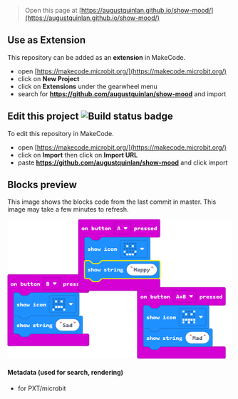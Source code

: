 
> Open this page at [https://augustquinlan.github.io/show-mood/](https://augustquinlan.github.io/show-mood/)

## Use as Extension

This repository can be added as an **extension** in MakeCode.

* open [https://makecode.microbit.org/](https://makecode.microbit.org/)
* click on **New Project**
* click on **Extensions** under the gearwheel menu
* search for **https://github.com/augustquinlan/show-mood** and import

## Edit this project ![Build status badge](https://github.com/augustquinlan/show-mood/workflows/MakeCode/badge.svg)

To edit this repository in MakeCode.

* open [https://makecode.microbit.org/](https://makecode.microbit.org/)
* click on **Import** then click on **Import URL**
* paste **https://github.com/augustquinlan/show-mood** and click import

## Blocks preview

This image shows the blocks code from the last commit in master.
This image may take a few minutes to refresh.

![A rendered view of the blocks](https://github.com/augustquinlan/show-mood/raw/master/.github/makecode/blocks.png)

#### Metadata (used for search, rendering)

* for PXT/microbit
<script src="https://makecode.com/gh-pages-embed.js"></script><script>makeCodeRender("{{ site.makecode.home_url }}", "{{ site.github.owner_name }}/{{ site.github.repository_name }}");</script>
